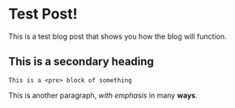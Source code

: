 # Test Post!

This is a test blog post that shows you how the blog will function.

## This is a secondary heading

    This is a <pre> block of something

This is another paragraph, _with emphasis_ in many **ways**.
